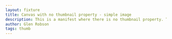 ```yaml
---
layout: fixture
title: Canvas with no thumbnail property - simple image
description: This is a manifest where there is no thumbnail property. There is a single image painted onto the canvas
author: Glen Robson
tags: thumb
---
```

